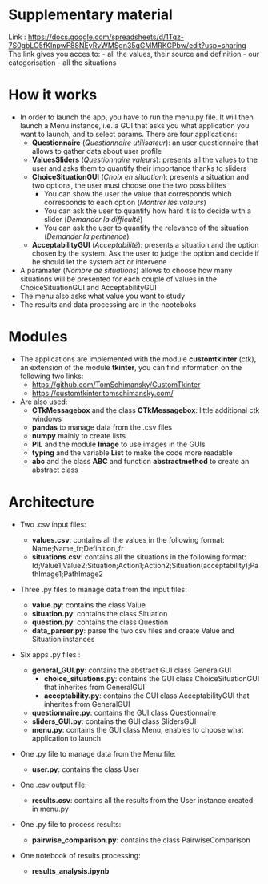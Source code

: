 # Supplementary material

Link : https://docs.google.com/spreadsheets/d/1Tqz-7S0gbLO5fKInpwF88NEyRvWMSgn35qGMMRKGPbw/edit?usp=sharing  
The link gives you acces to:
    - all the values, their source and definition
    - our categorisation
    - all the situations

# How it works

- In order to launch the app, you have to run the menu.py file. It will then launch a Menu instance, i.e. a GUI that asks you what application you want to launch, and to select params. There are four applications:
    - **Questionnaire** (*Questionnaire utilisateur*): an user questionnaire that allows to gather data about user profile
    - **ValuesSliders** (*Questionnaire valeurs*): presents all the values to the user and asks them to quantify their importance thanks to sliders
    - **ChoiceSituationGUI** (*Choix en situation*): presents a situation and two options, the user must choose one the two possibilites
        - You can show the user the value that corresponds which corresponds to each option (*Montrer les valeurs*)
        - You can ask the user to quantify how hard it is to decide with a slider (*Demander la difficulté*)
        - You can ask the user to quantify the relevance of the situation (*Demander la pertinence*)
    - **AcceptabilityGUI** (*Acceptabilité*): presents a situation and the option chosen by the system. Ask the user to judge the option and decide if he should let the system act or intervene
- A paramater (*Nombre de situations*) allows to choose how many situations will be presented for each couple of values in the ChoiceSituationGUI and AcceptabilityGUI
- The menu also asks what value you want to study
- The results and data processing are in the nooteboks


# Modules

- The applications are implemented with the module **customtkinter** (ctk), an extension of the module **tkinter**, you can find information on the following two links:
    - https://github.com/TomSchimansky/CustomTkinter
    - https://customtkinter.tomschimansky.com/
- Are also used:
    - **CTkMessagebox** and the class **CTkMessagebox**: little additional ctk windows
    - **pandas** to manage data from the .csv files
    - **numpy** mainly to create lists
    - **PIL** and the module **Image** to use images in the GUIs
    - **typing** and the variable **List** to make the code more readable
    - **abc** and the class **ABC** and function **abstractmethod** to create an abstract class


# Architecture

- Two .csv input files:
    - **values.csv**: contains all the values in the following format: Name;Name_fr;Definition_fr
    - **situations.csv**: contains all the situations in the following format: Id;Value1;Value2;Situation;Action1;Action2;Situation(acceptability);PathImage1;PathImage2

- Three .py files to manage data from the input files:
    - **value.py**: contains the class Value
    - **situation.py**: contains the class Situation
    - **question.py**: contains the class Question
    - **data_parser.py**: parse the two csv files and create Value and Situation instances

- Six apps .py files :
    - **general_GUI.py**: contains the abstract GUI class GeneralGUI
        - **choice_situations.py**: contains the GUI class ChoiceSituationGUI that inherites from GeneralGUI
        - **acceptability.py**: contains the GUI class AcceptabilityGUI that inherites from GeneralGUI
    - **questionnaire.py**: contains the GUI class Questionnaire
    - **sliders_GUI.py**: contains the GUI class SlidersGUI
    - **menu.py**: contains the GUI class Menu, enables to choose what application to launch

- One .py file to manage data from the Menu file:
    - **user.py**: contains the class User

- One .csv output file:
    - **results.csv**: contains all the results from the User instance created in menu.py

- One .py file to process results:
    - **pairwise_comparison.py**: contains the class PairwiseComparison

- One notebook of results processing:
    - **results_analysis.ipynb**
